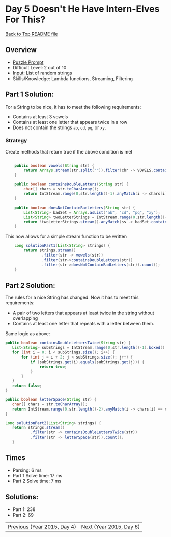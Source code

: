 # Day 5 Doesn't He Have Intern-Elves For This?

[Back to Top README file](../../../README.md)

## Overview

* [Puzzle Prompt](https://adventofcode.com/2015/day/5)
* Difficult Level: 2 out of 10
* [Input](https://adventofcode.com/2015/day/5/input): List of random strings
* Skills/Knowledge: Lambda functions, Streaming, Filtering

## Part 1 Solution:

For a String to be nice, it has to meet the following requirements:
* Contains at least 3 vowels
* Contains at least one letter that appears twice in a row
* Does not contain the strings `ab`, `cd`, `pq`, or `xy`.

### Strategy
Create methods that return true if the above condition is met

```java

    public boolean vowels(String str) {
        return Arrays.stream(str.split("")).filter(chr -> VOWELS.contains(chr)).count() > 2;
    }

    public boolean containsDoubleLetters(String str) {
        char[] chars = str.toCharArray();
        return IntStream.range(0,str.length()-1).anyMatch(i -> chars[i] == chars[i+1]);
    }

    public boolean doesNotContainBadLetters(String str) {
        List<String> badSet = Arrays.asList("ab", "cd", "pq", "xy");
        List<String> twoLetterStrings = IntStream.range(0,str.length()-1).boxed().map(i -> str.substring(i,i+2)).collect(Collectors.toList());
        return !twoLetterStrings.stream().anyMatch(ss -> badSet.contains(ss));
    }
```

This now allows for a simple stream function to be written

```java
    Long solutionPart1(List<String> strings) {
        return strings.stream()
                .filter(str -> vowels(str))
                .filter(str->containsDoubleLetters(str))
                .filter(str->doesNotContainBadLetters(str)).count();
    }
```


## Part 2 Solution:

The rules for a nice String has changed. Now it has to meet this requirements:
* A pair of two letters that appears at least twice in the string without overlapping
* Contains at least one letter that repeats with a letter between them.

Same logic as above:

```java
public boolean containsDoubleLettersTwice(String str) {
   List<String> subStrings = IntStream.range(0,str.length()-1).boxed().map(i -> str.substring(i,i+2)).collect(Collectors.toList());
   for (int i = 0; i < subStrings.size(); i++) {
       for (int j = i + 2; j < subStrings.size(); j++) {
           if (subStrings.get(i).equals(subStrings.get(j))) {
               return true;
           }
       }
   }
   return false;
}

public boolean letterSpace(String str) {
   char[] chars = str.toCharArray();
   return IntStream.range(0,str.length()-2).anyMatch(i -> chars[i] == chars[i+2]);
}

Long solutionPart2(List<String> strings) {
   return strings.stream()
           .filter(str -> containsDoubleLettersTwice(str))
           .filter(str -> letterSpace(str)).count();
   }
```


## Times

* Parsing: 6 ms
* Part 1 Solve time: 17 ms
* Part 2 Solve time: 7 ms

## Solutions: 

* Part 1: 238
* Part 2: 69

| | |
|:---|---:|
|[Previous (Year 2015, Day 4)](../../year2015/day04/README.md)|[Next (Year 2015, Day 6)](../../year2015/day06/README.md)|
